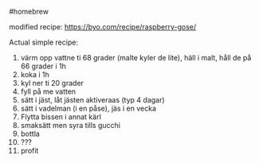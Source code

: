 #homebrew

modified recipe: https://byo.com/recipe/raspberry-gose/

Actual simple recipe:
1. värm opp vattne ti 68 grader (malte kyler de lite), häll i malt, håll de på 66 grader i 1h
2. koka i 1h
3. kyl ner ti 20 grader
4. fyll på me vatten
5. sätt i jäst, låt jästen aktiveraas (typ 4 dagar) 
6. sätt i vadelman (i en påse), jäs i en vecka
7. Flytta bissen i annat kärl
8. smaksätt men syra tills gucchi
9. bottla
10. ???
11. profit



